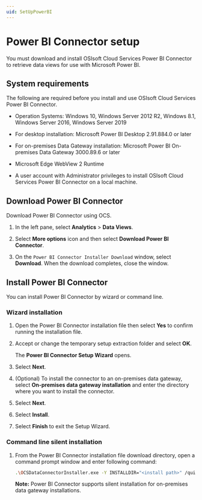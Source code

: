 ```yaml
---
uid: SetUpPowerBI
---
```


# Power BI Connector setup

You must download and install OSIsoft Cloud Services Power BI Connector to retrieve data views for use with Microsoft Power BI.

## System requirements

The following are required before you install and use OSIsoft Cloud Services Power BI Connector.

- Operation Systems: Windows 10, Windows Server 2012 R2, Windows 8.1, Windows Server 2016, Windows Server 2019

- For desktop installation: Microsoft Power BI Desktop 2.91.884.0 or later

- For on-premises Data Gateway installation: Microsoft Power BI On-premises Data Gateway 3000.89.6 or later

- Microsoft Edge WebView 2 Runtime

- A user account with Administrator privileges to install OSIsoft Cloud Services Power BI Connector on a local machine.

## Download Power BI Connector

Download Power BI Connector using OCS.

1. In the left pane, select **Analytics** > **Data Views**.

1. Select **More options** icon and then select **Download Power BI Connector**.

1. On the `Power BI Connector Installer Download` window, select **Download**. When the download completes, close the window.

## Install Power BI Connector

You can install Power BI Connector by wizard or command line.

### Wizard installation

1. Open the Power BI Connector installation file then select **Yes** to confirm running the installation file.

1. Accept or change the temporary setup extraction folder and select **OK**.

    The **Power BI Connector Setup Wizard** opens.

1. Select **Next**.

1. (Optional) To install the connector to an on-premises data gateway, select **On-premises data gateway installation** and enter the directory where you want to install the connector.

1. Select **Next**.

1. Select **Install**.

1. Select **Finish** to exit the Setup Wizard.

### Command line silent installation

1. From the Power BI Connector installation file download directory, open a command prompt window and enter following command:

    ```bash
    .\OCSDataConnectorInstaller.exe -Y INSTALLDIR="<install path>" /quiet`
    ```

    **Note:** Power BI Connector supports silent installation for on-premises data gateway installations.
